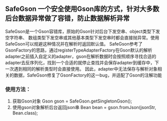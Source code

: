 ## SafeGson 一个安全使用Gson库的方式，针对大多数后台数据异常做了容错，防止数据解析异常
SafeGson是一个Gson容错库，原始的Gson针对后台下发空串、object类型下发空字符串、
数组类型下发空串或其他基本类型下发空串时都会直接抛异常。使用SafeGson可以规避这种情况并在解析时返回默认值。
SafeGson参考了GsonFactory的思路，通过registerTypeAdapterFactory在Gson默认的解析adapter之前插入自定义的adapter，gson在解析数据时会按照顺序寻找合适的adapter去反序列化，找到一个合适的就停止查找并会保存adapter到缓存中，下一次遇到相同的解析类型时会直接使用。
因此，adapter中无法保存与解析对象相关的数据，SafeGson修复了GsonFactory的这一bug，并适配了Gson的注解功能
### 使用方法：
1. 获取Gson对象
   Gson gson = SafeGson.getSingletonGson();
2. 使用gson对象解析后台返回json串
    Bean bean = gson.fromJson(jsonStr, Bean.class);

